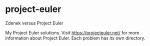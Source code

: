 # project-euler
Zdenek versus Project Euler

My Project Euler solutions. Visit https://projecteuler.net/ for more information about Project Euler.
Each problem has its own directory.
